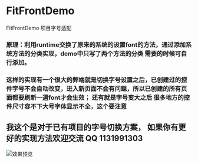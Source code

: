 # FitFrontDemo
FitFrontDemo 项目字号适配

### 原理：利用runtime交换了原来的系统的设置font的方法，通过添加系统方法的分类实现，demo中只写了两个方法的分类 需要的时候可自行添加。

### 这样的实现有一个很大的弊端就是切换字号设置之后，已创建过的控件字号不会自动改变，进入新页面不会有问题，所以已创建的所有页面都要刷新一遍font才会生效； 还有就是字号变大之后 很多地方的控件尺寸容不下大号字体显示不全，这个要注意

## 我这个是对于已有项目的字号切换方案， 如果你有更好的实现方法欢迎交流 QQ 1131991303

![效果预览](https://upload-images.jianshu.io/upload_images/668798-28d5f029d45c0e0e.gif?imageMogr2/auto-orient/strip)

